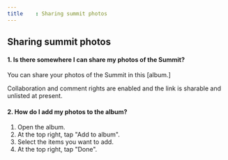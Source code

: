 ```yaml
---
title    : Sharing summit photos
---
```


## Sharing summit photos

#### 1. Is there somewhere I can share my photos of the Summit?

You can share your photos of the Summit in this [album.]<!-- this is outdated need new location (https://goo.gl/photos/d26tnV3z4tgcXABn8)--> 

Collaboration and comment rights are enabled and the link is sharable and unlisted at present.

#### 2. How do I add my photos to the album?

  1. Open the album.
  2. At the top right, tap "Add to album".
  3. Select the items you want to add.
  4. At the top right, tap "Done".

